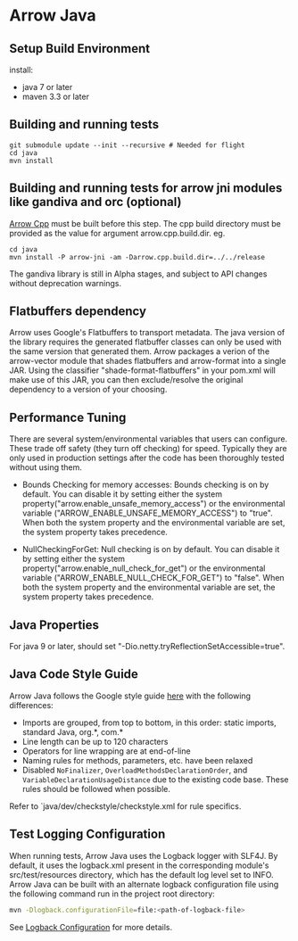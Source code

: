 <!---
  Licensed to the Apache Software Foundation (ASF) under one
  or more contributor license agreements.  See the NOTICE file
  distributed with this work for additional information
  regarding copyright ownership.  The ASF licenses this file
  to you under the Apache License, Version 2.0 (the
  "License"); you may not use this file except in compliance
  with the License.  You may obtain a copy of the License at

    http://www.apache.org/licenses/LICENSE-2.0

  Unless required by applicable law or agreed to in writing,
  software distributed under the License is distributed on an
  "AS IS" BASIS, WITHOUT WARRANTIES OR CONDITIONS OF ANY
  KIND, either express or implied.  See the License for the
  specific language governing permissions and limitations
  under the License.
-->

# Arrow Java

## Setup Build Environment

install:
 - java 7 or later
 - maven 3.3 or later

## Building and running tests

```
git submodule update --init --recursive # Needed for flight
cd java
mvn install
```
## Building and running tests for arrow jni modules like gandiva and orc (optional)

[Arrow Cpp][2] must be built before this step. The cpp build directory must
be provided as the value for argument arrow.cpp.build.dir. eg.

```
cd java
mvn install -P arrow-jni -am -Darrow.cpp.build.dir=../../release
```

The gandiva library is still in Alpha stages, and subject to API changes without
deprecation warnings.

## Flatbuffers dependency

Arrow uses Google's Flatbuffers to transport metadata.  The java version of the library
requires the generated flatbuffer classes can only be used with the same version that
generated them.  Arrow packages a verion of the arrow-vector module that shades flatbuffers
and arrow-format into a single JAR.  Using the classifier "shade-format-flatbuffers" in your
pom.xml will make use of this JAR, you can then exclude/resolve the original dependency to
a version of your choosing.

## Performance Tuning

There are several system/environmental variables that users can configure.  These trade off safety (they turn off checking) for speed.  Typically they are only used in production settings after the code has been thoroughly tested without using them.

* Bounds Checking for memory accesses: Bounds checking is on by default.  You can disable it by setting either the 
system property("arrow.enable_unsafe_memory_access") or the environmental variable
("ARROW_ENABLE_UNSAFE_MEMORY_ACCESS") to "true". When both the system property and the environmental 
variable are set, the system property takes precedence.

* NullCheckingForGet: Null checking is on by default. You can disable it by setting either the 
system property("arrow.enable_null_check_for_get") or the environmental variable 
("ARROW_ENABLE_NULL_CHECK_FOR_GET") to "false". When both the system property and the environmental 
variable are set, the system property takes precedence. 

## Java Properties

For java 9 or later, should set "-Dio.netty.tryReflectionSetAccessible=true".

## Java Code Style Guide

Arrow Java follows the Google style guide [here][3] with the following
differences:

* Imports are grouped, from top to bottom, in this order: static imports,
standard Java, org.\*, com.\*
* Line length can be up to 120 characters
* Operators for line wrapping are at end-of-line
* Naming rules for methods, parameters, etc. have been relaxed
* Disabled `NoFinalizer`, `OverloadMethodsDeclarationOrder`, and
`VariableDeclarationUsageDistance` due to the existing code base. These rules
should be followed when possible.

Refer to `java/dev/checkstyle/checkstyle.xml for rule specifics.

## Test Logging Configuration

When running tests, Arrow Java uses the Logback logger with SLF4J. By default,
it uses the logback.xml present in the corresponding module's src/test/resources
directory, which has the default log level set to INFO.
Arrow Java can be built with an alternate logback configuration file using the
following command run in the project root directory:

```bash
mvn -Dlogback.configurationFile=file:<path-of-logback-file>
```

See [Logback Configuration][1] for more details.

[1]: https://logback.qos.ch/manual/configuration.html
[2]: https://github.com/apache/arrow/blob/master/cpp/README.md
[3]: http://google.github.io/styleguide/javaguide.html
